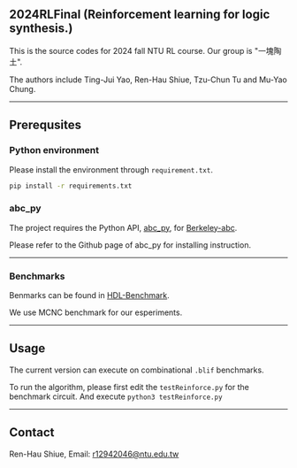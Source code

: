 2024RLFinal (Reinforcement learning for logic synthesis.)
--------
This is the source codes for 2024 fall NTU RL course. Our group is "一塊陶土". 

The authors include Ting-Jui Yao, Ren-Hau Shiue, Tzu-Chun Tu and Mu-Yao Chung.

--------
## Prerequsites

### Python environment
Please install the environment through `requirement.txt`.
```bash
pip install -r requirements.txt
```

### abc\_py

The project requires the Python API, [abc\_py](https://github.com/krzhu/abc\_py), for [Berkeley-abc](https://github.com/berkeley-abc/abc).

Please refer to the Github page of abc\_py for installing instruction.

--------

### Benchmarks

Benmarks can be found in [HDL-Benchmark](https://github.com/ispras/hdl-benchmarks).

We use MCNC benchmark for our esperiments.

--------

## Usage

The current version can execute on combinational `.blif` benchmarks.

To run the algorithm, please first edit the `testReinforce.py` for the benchmark circuit.
And execute `python3 testReinforce.py`


--------

## Contact

 Ren-Hau Shiue, Email: r12942046@ntu.edu.tw
